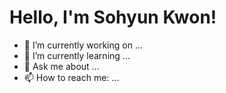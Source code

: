 # Hello, I'm Sohyun Kwon!
- 🔭 I’m currently working on ...
- 🌱 I’m currently learning ...
- 💬 Ask me about ...
- 📫 How to reach me: ...
<!--
**thgus0/thgus0** is a ✨ _special_ ✨ repository because its `README.md` (this file) appears on your GitHub profile.

Here are some ideas to get you started:

- 🔭 I’m currently working on ...
- 🌱 I’m currently learning ...
- 👯 I’m looking to collaborate on ...
- 🤔 I’m looking for help with ...
- 💬 Ask me about ...
- 📫 How to reach me: ...
- 😄 Pronouns: ...
- ⚡ Fun fact: ...
-->

